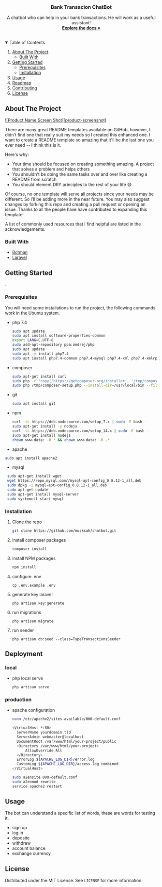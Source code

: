 <!--
*** Thanks for checking out the Best-README-Template. If you have a suggestion
*** that would make this better, please fork the repo and create a pull request
*** or simply open an issue with the tag "enhancement".
*** Thanks again! Now go create something AMAZING! :D
-->



<!-- PROJECT SHIELDS -->
<!--
*** I'm using markdown "reference style" links for readability.
*** Reference links are enclosed in brackets [ ] instead of parentheses ( ).
*** See the bottom of this document for the declaration of the reference variables
*** for contributors-url, forks-url, etc. This is an optional, concise syntax you may use.
*** https://www.markdownguide.org/basic-syntax/#reference-style-links
-->

<!-- PROJECT LOGO -->
<br />
<p align="center">
  <h3 align="center">Bank Transacion ChatBot</h3>

  <p align="center">
    A chatbot who can help in your bank transactions. He will work as a useful assistant!
    <br />
    <a href="https://github.com/othneildrew/Best-README-Template"><strong>Explore the docs »</strong></a>
    <br />
    <br />
  </p>
</p>



<!-- TABLE OF CONTENTS -->
<details open="open">
  <summary>Table of Contents</summary>
  <ol>
    <li>
      <a href="#about-the-project">About The Project</a>
      <ul>
        <li><a href="#built-with">Built With</a></li>
      </ul>
    </li>
    <li>
      <a href="#getting-started">Getting Started</a>
      <ul>
        <li><a href="#prerequisites">Prerequisites</a></li>
        <li><a href="#installation">Installation</a></li>
      </ul>
    </li>
    <li><a href="#usage">Usage</a></li>
    <li><a href="#roadmap">Roadmap</a></li>
    <li><a href="#contributing">Contributing</a></li>
    <li><a href="#license">License</a></li>
  </ol>
</details>



<!-- ABOUT THE PROJECT -->
## About The Project

[![Product Name Screen Shot][product-screenshot]](https://example.com)

There are many great README templates available on GitHub, however, I didn't find one that really suit my needs so I created this enhanced one. I want to create a README template so amazing that it'll be the last one you ever need -- I think this is it.

Here's why:
* Your time should be focused on creating something amazing. A project that solves a problem and helps others
* You shouldn't be doing the same tasks over and over like creating a README from scratch
* You should element DRY principles to the rest of your life :smile:

Of course, no one template will serve all projects since your needs may be different. So I'll be adding more in the near future. You may also suggest changes by forking this repo and creating a pull request or opening an issue. Thanks to all the people have have contributed to expanding this template!

A list of commonly used resources that I find helpful are listed in the acknowledgements.

### Built With

* [Botman](https://botman.io)
* [Laravel](https://laravel.com)


<!-- GETTING STARTED -->
## Getting Started

.

### Prerequisites

You will need some installations to run the project, the following commands work in the Ubuntu system.

* php 7.4
  ```sh
  sudo apt update
  sudo apt install software-properties-common
  export LANG=C.UTF-8
  sudo add-apt-repository ppa:ondrej/php
  sudo apt update
  sudo apt -y install php7.4
  sudo apt install php7.4-common php7.4-mysql php7.4-xml php7.4-xmlrpc php7.4-curl php7.4-gd php7.4-imagick php7.4-cli php7.4-dev php7.4-imap php7.4-mbstring    php7.4-opcache php7.4-soap php7.4-zip php7.4-intl -y
  ```
* composer
  ```sh
  sudo apt-get install curl
  sudo php -r "copy('https://getcomposer.org/installer', '/tmp/composer-setup.php');"
  sudo php /tmp/composer-setup.php --install-dir=/usr/local/bin --filename=composer
  ``` 
* git
  ```sh
  sudo apt install git
  ```
* npm
  ```sh
  curl -sL https://deb.nodesource.com/setup_7.x | sudo -E bash -
  sudo apt-get install -y nodejs
  curl -sL https://deb.nodesource.com/setup_14.x | sudo -E bash -
  sudo apt-get install nodejs
  chown www-data: -R * && chown www-data: -R .*
  ```
 * apache
  ```sh
  sudo apt install apache2
  ```
 * mysql   
 ```sh
  sudo apt-get install wget
  wget https://repo.mysql.com//mysql-apt-config_0.8.12-1_all.deb
  sudo dpkg -i mysql-apt-config_0.8.12-1_all.deb
  sudo apt-get update
  sudo apt-get install mysql-server
  sudo systemctl start mysql
  ```
  
### Installation

1. Clone the repo
   ```sh
   git clone https://github.com/musksah/chatbot.git
   ```
2. Install composer packages
   ```sh
   composer install
   ```
3. Install NPM packages
   ```sh
   npm install
   ```
4. configure .env
   ```JS
   cp .env.example .env
   ```
5. generate key laravel
   ```JS
   php artisan key:generate
   ```
6. run migrations
   ```JS
   php artisan migrate
   ```
7. run seeder
   ```JS
   php artisan db:seed --class=TypeTransactionsSeeder
   ```
## Deployment

### local
* php local serve
  ```sh
  php artisan serve
  ```
### production
* apache configuration
  ```sh
  nano /etc/apache2/sites-available/000-default.conf
  
  <VirtualHost *:80>
    ServerName yourdomain.tld
    ServerAdmin webmaster@localhost
    DocumentRoot /var/www/html/your-project/public
    <Directory /var/www/html/your-project>
        AllowOverride All
    </Directory>
    ErrorLog ${APACHE_LOG_DIR}/error.log
    CustomLog ${APACHE_LOG_DIR}/access.log combined
  </VirtualHost>
  
  sudo a2ensite 000-default.conf
  sudo a2enmod rewrite
  service apache2 restart
<!-- USAGE EXAMPLES -->
## Usage

The bot can understand a specific list of words, these are words for testing it.

- sign up
- log in
- deposite
- withdraw
- account balance
- exchange currency


<!-- LICENSE -->
## License

Distributed under the MIT License. See `LICENSE` for more information.
